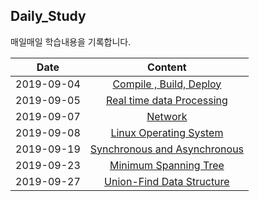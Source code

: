 ## Daily_Study 

매일매일 학습내용을 기록합니다.

   Date | Content 
  ---|:---:
   2019-09-04 | [Compile , Build, Deploy](https://github.com/jokerKwu/Daily_Study/blob/master/19-09-04.md)
   2019-09-05 | [ Real time data Processing ](https://github.com/jokerKwu/Daily_Study/blob/master/19-09-05.md)
   2019-09-07 | [ Network ](https://github.com/jokerKwu/Daily_Study/blob/master/19-09-07.md)
   2019-09-08 | [ Linux Operating System ](https://github.com/jokerKwu/Daily_Study/blob/master/19-09-08.md)
   2019-09-19 | [Synchronous and Asynchronous](https://github.com/jokerKwu/Daily_Study/blob/master/19-09-19.md)
   2019-09-23 | [ Minimum Spanning Tree ](https://github.com/jokerKwu/Daily_Study/blob/master/19-09-23.md)
   2019-09-27 | [ Union-Find Data Structure ](https://github.com/jokerKwu/Daily_Study/blob/master/19-09-27.md)

 
